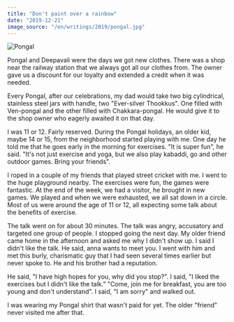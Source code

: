 ```yaml
---
title: "Don't paint over a rainbow"
date: "2019-12-21"
image_source: "/en/writings/2019/pongal.jpg"
---
```


![Pongal](/en/writings/2019/pongal.jpg)

Pongal and Deepavali were the days we got new clothes. There was a shop near the railway station that we always got all our clothes from. The owner gave us a discount for our loyalty and extended a credit when it was needed.

Every Pongal, after our celebrations, my dad would take two big cylindrical, stainless steel jars with handle, two "Ever-silver Thookkus". One filled with Ven-pongal and the other filled with Chakkara-pongal. He would give it to the shop owner who eagerly awaited it on that day.

I was 11 or 12.  Fairly reserved.  During the Pongal holidays, an older kid, maybe 14 or 15, from the neighborhood started playing with me. One day he told me that he goes early in the morning for exercises. "It is super fun", he said. "It's not just exercise and yoga, but we also play kabaddi, go and other outdoor games. Bring your friends".

I roped in a couple of my friends that played street cricket with me. I went to the huge playground nearby. The exercises were fun, the games were fantastic. At the end of the week, we had a visitor, he brought in new games. We played and when we were exhausted, we all sat down in a circle. Most of us were around the age of 11 or 12, all expecting some talk about the benefits of exercise.

The talk went on for about 30 minutes. The talk was angry, accusatory and targeted one group of people. I stopped going the next day.  My older friend came home in the afternoon and asked me why I didn't show up. I said I didn't like the talk. He said, anna wants to meet you. I went with him and met this burly, charismatic guy that I had seen several times earlier but never spoke to. He and his brother had a reputation.

He said, "I have high hopes for you, why did you stop?". I said, "I liked the exercises but I didn't like the talk." "Come, join me for breakfast, you are too young and don't understand". I said, "I am sorry" and walked out. 

I was wearing my Pongal shirt that wasn't paid for yet. The older "friend" never visited me after that.